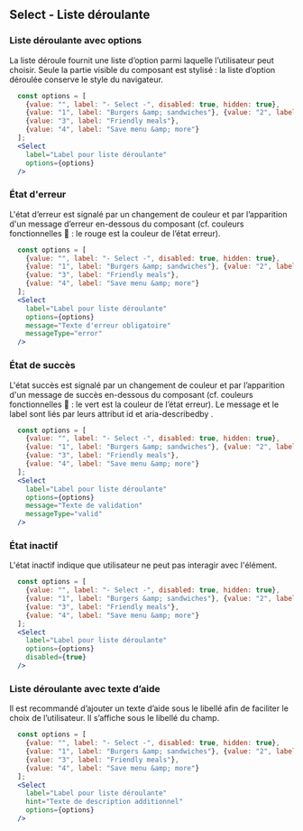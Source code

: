 ## Select - Liste déroulante
### Liste déroulante avec options
La liste déroule fournit une liste d’option parmi laquelle l’utilisateur peut choisir. Seule la partie visible du composant est stylisé : la liste d’option déroulée conserve le style du navigateur.

```jsx padded
  const options = [
    {value: "", label: "- Select -", disabled: true, hidden: true}, 
    {value: "1", label: "Burgers &amp; sandwiches"}, {value: "2", label: "Build your own"}, 
    {value: "3", label: "Friendly meals"}, 
    {value: "4", label: "Save menu &amp; more"}
  ];
  <Select
    label="Label pour liste déroulante"
    options={options}
  />
```

### État d'erreur
L'état d’erreur est signalé par un changement de couleur et par l’apparition d'un message d’erreur en-dessous du composant (cf. couleurs fonctionnelles 🔗 : le rouge est la couleur de l’état erreur).

```jsx padded
  const options = [
    {value: "", label: "- Select -", disabled: true, hidden: true}, 
    {value: "1", label: "Burgers &amp; sandwiches"}, {value: "2", label: "Build your own"}, 
    {value: "3", label: "Friendly meals"}, 
    {value: "4", label: "Save menu &amp; more"}
  ];
  <Select
    label="Label pour liste déroulante"
    options={options}
    message="Texte d'erreur obligatoire"
    messageType="error"
  />
```
### État de succès

L'état succès est signalé par un changement de couleur et par l’apparition d'un message de succès en-dessous du composant (cf. couleurs fonctionnelles 🔗 : le vert est la couleur de l’état erreur).
Le message et le label sont liés par leurs attribut id et aria-describedby .
```jsx padded
  const options = [
    {value: "", label: "- Select -", disabled: true, hidden: true}, 
    {value: "1", label: "Burgers &amp; sandwiches"}, {value: "2", label: "Build your own"}, 
    {value: "3", label: "Friendly meals"}, 
    {value: "4", label: "Save menu &amp; more"}
  ];
  <Select
    label="Label pour liste déroulante"
    options={options}
    message="Texte de validation"
    messageType="valid"
  />
```
### État inactif
L'état inactif indique que utilisateur ne peut pas interagir avec l'élément.
```jsx padded
  const options = [
    {value: "", label: "- Select -", disabled: true, hidden: true}, 
    {value: "1", label: "Burgers &amp; sandwiches"}, {value: "2", label: "Build your own"}, 
    {value: "3", label: "Friendly meals"}, 
    {value: "4", label: "Save menu &amp; more"}
  ];
  <Select
    label="Label pour liste déroulante"
    options={options}
    disabled={true}
  />
```
### Liste déroulante avec texte d’aide
Il est recommandé d’ajouter un texte d’aide sous le libellé afin de faciliter le choix de l’utilisateur. Il s’affiche sous le libellé du champ.
```jsx padded
  const options = [
    {value: "", label: "- Select -", disabled: true, hidden: true}, 
    {value: "1", label: "Burgers &amp; sandwiches"}, {value: "2", label: "Build your own"}, 
    {value: "3", label: "Friendly meals"}, 
    {value: "4", label: "Save menu &amp; more"}
  ];
  <Select
    label="Label pour liste déroulante"
    hint="Texte de description additionnel"
    options={options}
  />
```